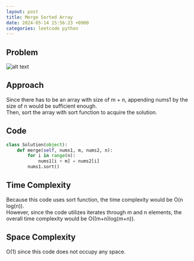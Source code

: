 ```yaml
---
layout: post
title: Merge Sorted Array
date: 2024-05-14 15:56:23 +0900
categories: leetcode python
---
```

## Problem
![alt text](/blog/public/img/MergeSortedArray.png)

## Approach
Since there has to be an array with size of m + n, appending nums1 by the size of n would be sufficient enough.  
Then, sort the array with sort function to acquire the solution.

## Code
```python
class Solution(object):
    def merge(self, nums1, m, nums2, n):
        for i in range(n):
            nums1[i + m] = nums2[i]
        nums1.sort()
```
## Time Complexity
Because this code uses sort function, the time complexity would be O(n log(n)).  
However, since the code utilizes iterates through m and n elements, the overall time complexity would be O((m+n)log(m+n)).

## Space Complexity
O(1) since this code does not occupy any space.